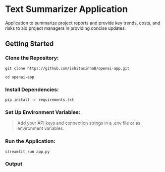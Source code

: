 # Text Summarizer Application
Application to summarize project reports and provide key trends, costs, and risks to aid project managers in providing concise updates.

## Getting Started
### Clone the Repository:

```
git clone https://github.com/ishitasinha8/openai-app.git
```
```
cd openai-app
```

### Install Dependencies:

```
pip install -r requirements.txt
```

### Set Up Environment Variables: 
> Add your API keys and connection strings in a .env file or as environment variables.

### Run the Application:

```
streamlit run app.py
```
### Output

